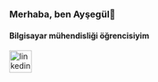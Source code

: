 ### Merhaba, ben Ayşegül👋 
#### Bilgisayar mühendisliği öğrencisiyim

[<img src='https://cdn.jsdelivr.net/npm/simple-icons@3.0.1/icons/linkedin.svg' alt='linkedin' height='40'>](https://www.linkedin.com/in/aysegultoptas00/)  

